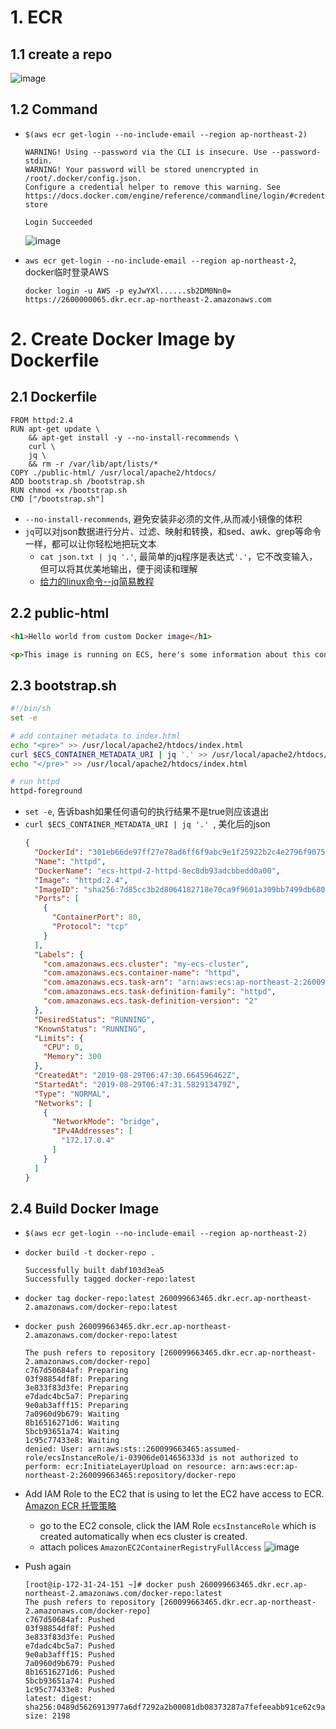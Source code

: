 







# 1. ECR
## 1.1 create a repo
![image](http://ws2.sinaimg.cn/large/006gDTsUgy1g6go5jpwp2j311y0cqjsv.jpg)

## 1.2 Command

- `$(aws ecr get-login --no-include-email --region ap-northeast-2)`
    ```
    WARNING! Using --password via the CLI is insecure. Use --password-stdin.
    WARNING! Your password will be stored unencrypted in /root/.docker/config.json.
    Configure a credential helper to remove this warning. See
    https://docs.docker.com/engine/reference/commandline/login/#credentials-store

    Login Succeeded
    ```
    ![image](http://ws3.sinaimg.cn/large/006gDTsUgy1g6gocpuqdkj30n10oomzn.jpg)

- `aws ecr get-login --no-include-email --region ap-northeast-2`, docker临时登录AWS
    ```
    docker login -u AWS -p eyJwYXl......sb2DM0Nn0= https://2600000065.dkr.ecr.ap-northeast-2.amazonaws.com
    ```





# 2. Create Docker Image by Dockerfile
## 2.1 Dockerfile
```
FROM httpd:2.4
RUN apt-get update \
    && apt-get install -y --no-install-recommends \
    curl \
    jq \
    && rm -r /var/lib/apt/lists/*
COPY ./public-html/ /usr/local/apache2/htdocs/
ADD bootstrap.sh /bootstrap.sh
RUN chmod +x /bootstrap.sh
CMD ["/bootstrap.sh"]
```
- `--no-install-recommends`, 避免安装非必须的文件,从而减小镜像的体积
- `jq`可以对json数据进行分片、过滤、映射和转换，和sed、awk、grep等命令一样，都可以让你轻松地把玩文本
  - `cat json.txt | jq '.'`, 最简单的jq程序是表达式`'.'`，它不改变输入，但可以将其优美地输出，便于阅读和理解
  - [给力的linux命令--jq简易教程](https://www.jianshu.com/p/6de3cfdbdb0e)

## 2.2 public-html
```html
<h1>Hello world from custom Docker image</h1>

<p>This image is running on ECS, here's some information about this container and task:</p>
```
## 2.3 bootstrap.sh
```sh
#!/bin/sh
set -e

# add container metadata to index.html
echo "<pre>" >> /usr/local/apache2/htdocs/index.html
curl $ECS_CONTAINER_METADATA_URI | jq '.' >> /usr/local/apache2/htdocs/index.html
echo "</pre>" >> /usr/local/apache2/htdocs/index.html

# run httpd
httpd-foreground
```

- `set -e`, 告诉bash如果任何语句的执行结果不是true则应该退出
- `curl $ECS_CONTAINER_METADATA_URI | jq '.' `, 美化后的json
    ```json
    {
      "DockerId": "301eb66de97ff27e78ad6ff6f9abc9e1f25922b2c4e2796f907563f285a233cc",
      "Name": "httpd",
      "DockerName": "ecs-httpd-2-httpd-8ec8db93adcbbedd0a00",
      "Image": "httpd:2.4",
      "ImageID": "sha256:7d85cc3b2d8064182718e70ca9f9601a309bb7499db680e15c3231a0b350a42e",
      "Ports": [
        {
          "ContainerPort": 80,
          "Protocol": "tcp"
        }
      ],
      "Labels": {
        "com.amazonaws.ecs.cluster": "my-ecs-cluster",
        "com.amazonaws.ecs.container-name": "httpd",
        "com.amazonaws.ecs.task-arn": "arn:aws:ecs:ap-northeast-2:260099663465:task/7a9a373b-723d-4c8f-9ae7-9df62e320b40",
        "com.amazonaws.ecs.task-definition-family": "httpd",
        "com.amazonaws.ecs.task-definition-version": "2"
      },
      "DesiredStatus": "RUNNING",
      "KnownStatus": "RUNNING",
      "Limits": {
        "CPU": 0,
        "Memory": 300
      },
      "CreatedAt": "2019-08-29T06:47:30.664596462Z",
      "StartedAt": "2019-08-29T06:47:31.582913479Z",
      "Type": "NORMAL",
      "Networks": [
        {
          "NetworkMode": "bridge",
          "IPv4Addresses": [
            "172.17.0.4"
          ]
        }
      ]
    }
    ```

## 2.4 Build Docker Image
- `$(aws ecr get-login --no-include-email --region ap-northeast-2)`
- `docker build -t docker-repo .`
    ```
    Successfully built dabf103d3ea5
    Successfully tagged docker-repo:latest
    ```
- `docker tag docker-repo:latest 260099663465.dkr.ecr.ap-northeast-2.amazonaws.com/docker-repo:latest`
- `docker push 260099663465.dkr.ecr.ap-northeast-2.amazonaws.com/docker-repo:latest`
    ```
    The push refers to repository [260099663465.dkr.ecr.ap-northeast-2.amazonaws.com/docker-repo]
    c767d50684af: Preparing 
    03f98854df8f: Preparing 
    3e833f83d3fe: Preparing 
    e7dadc4bc5a7: Preparing 
    9e0ab3afff15: Preparing 
    7a0960d9b679: Waiting 
    8b16516271d6: Waiting 
    5bcb93651a74: Waiting 
    1c95c77433e8: Waiting 
    denied: User: arn:aws:sts::260099663465:assumed-role/ecsInstanceRole/i-03906de014656333d is not authorized to perform: ecr:InitiateLayerUpload on resource: arn:aws:ecr:ap-northeast-2:260099663465:repository/docker-repo
    ```
- Add IAM Role to the EC2 that is using to let the EC2 have access to ECR. [Amazon ECR 托管策略](https://docs.aws.amazon.com/zh_cn/AmazonECR/latest/userguide/ecr_managed_policies.html)
    - go to the EC2 console, click the IAM Role `ecsInstanceRole` which is created automatically when ecs cluster is created.
    - attach polices `AmazonEC2ContainerRegistryFullAccess`
    ![image](http://wx4.sinaimg.cn/large/006gDTsUgy1g6goybagadj30ta0fe0u5.jpg)
    
- Push again
    ```
    [root@ip-172-31-24-151 ~]# docker push 260099663465.dkr.ecr.ap-northeast-2.amazonaws.com/docker-repo:latest
    The push refers to repository [260099663465.dkr.ecr.ap-northeast-2.amazonaws.com/docker-repo]
    c767d50684af: Pushed 
    03f98854df8f: Pushed 
    3e833f83d3fe: Pushed 
    e7dadc4bc5a7: Pushed 
    9e0ab3afff15: Pushed 
    7a0960d9b679: Pushed 
    8b16516271d6: Pushed 
    5bcb93651a74: Pushed 
    1c95c77433e8: Pushed 
    latest: digest: sha256:0489d5626913977a6df7292a2b00081db08373287a7fefeeabb91ce62c9a6875 size: 2198
    ```































